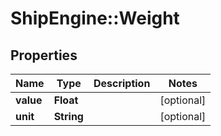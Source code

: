 # ShipEngine::Weight

## Properties
Name | Type | Description | Notes
------------ | ------------- | ------------- | -------------
**value** | **Float** |  | [optional] 
**unit** | **String** |  | [optional] 


